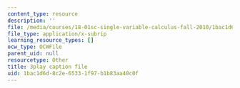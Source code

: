 ```yaml
---
content_type: resource
description: ''
file: /media/courses/18-01sc-single-variable-calculus-fall-2010/1bac1d6d8c2e65331f97b1b83aa40c0f_ELWqePHYjCk.srt
file_type: application/x-subrip
learning_resource_types: []
ocw_type: OCWFile
parent_uid: null
resourcetype: Other
title: 3play caption file
uid: 1bac1d6d-8c2e-6533-1f97-b1b83aa40c0f
---
```


